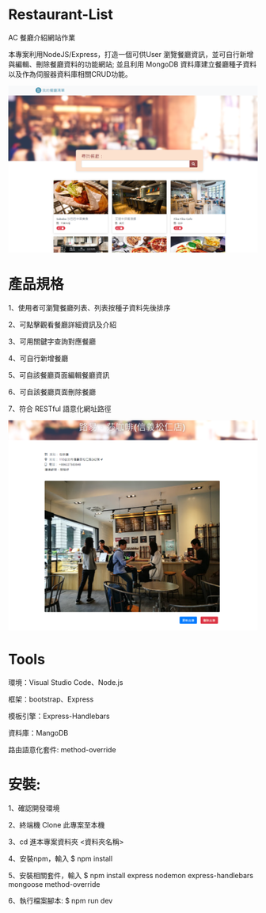 # Restaurant-List
AC 餐廳介紹網站作業

本專案利用NodeJS/Express，打造一個可供User 瀏覽餐廳資訊，並可自行新增與編輯、刪除餐廳資料的功能網站; 並且利用 MongoDB 資料庫建立餐廳種子資料以及作為伺服器資料庫相關CRUD功能。

![image](https://github.com/andy2148deathedge/Restaurant-List/blob/main/A3%E9%A4%90%E5%BB%B3%E4%BD%9C%E6%A5%AD%E6%88%AA%E5%9C%96.PNG)

# 產品規格
1、使用者可瀏覽餐廳列表、列表按種子資料先後排序

2、可點擊觀看餐廳詳細資訊及介紹

3、可用關鍵字查詢對應餐廳

4、可自行新增餐廳

5、可自該餐廳頁面編輯餐廳資訊

6、可自該餐廳頁面刪除餐廳

7、符合 RESTful 語意化網址路徑

![image](https://github.com/andy2148deathedge/Restaurant-List/blob/main/restaurant_CRUD.PNG)

# Tools
環境：Visual Studio Code、Node.js

框架：bootstrap、Express

模板引擎：Express-Handlebars

資料庫：MangoDB

路由語意化套件: method-override

# 安裝:
1、確認開發環境

2、終端機 Clone 此專案至本機

3、cd 進本專案資料夾 <資料夾名稱>

4、安裝npm，輸入 $ npm install

5、安裝相關套件，輸入 $ npm install express nodemon express-handlebars mongoose method-override

6、執行檔案腳本: $ npm run dev